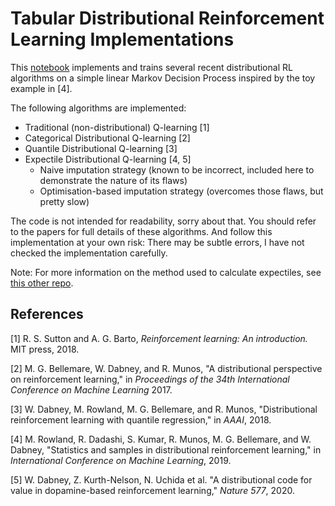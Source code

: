 # Tabular Distributional Reinforcement Learning Implementations

This [notebook](TabularDistRL.ipynb) implements and trains several recent
distributional RL algorithms on a simple linear Markov Decision Process
inspired by the toy example in [4].

The following algorithms are implemented:

* Traditional (non-distributional) Q-learning [1]
* Categorical Distributional Q-learning [2]
* Quantile Distributional Q-learning [3]
* Expectile Distributional Q-learning [4, 5]
    * Naive imputation strategy (known to be incorrect, included here to
      demonstrate the nature of its flaws)
    * Optimisation-based imputation strategy (overcomes those flaws, but
      pretty slow)

The code is not intended for readability, sorry about that. You should refer
to the papers for full details of these algorithms.
And follow this implementation at your own risk: There may be subtle errors,
I have not checked the implementation carefully.

Note: For more information on the method used to calculate expectiles, see
[this other repo](https://github.com/matomatical/expectiles).

## References

[1] R. S. Sutton and A. G. Barto, *Reinforcement learning: An introduction.*
    MIT press, 2018.

[2] M. G. Bellemare, W. Dabney, and R. Munos,
    "A distributional perspective on reinforcement learning,"
    in *Proceedings of the 34th International Conference on Machine Learning*
    2017.

[3] W. Dabney, M. Rowland, M. G. Bellemare, and R. Munos,
    "Distributional reinforcement learning with quantile regression,"
    in *AAAI*, 2018.

[4] M. Rowland, R. Dadashi, S. Kumar, R. Munos, M. G. Bellemare, and
    W. Dabney,
    "Statistics and samples in distributional reinforcement learning,"
    in *International Conference on Machine Learning*, 2019.

[5] W. Dabney, Z. Kurth-Nelson, N. Uchida et al.
    "A distributional code for value in dopamine-based reinforcement
    learning,"
    *Nature 577*, 2020.
